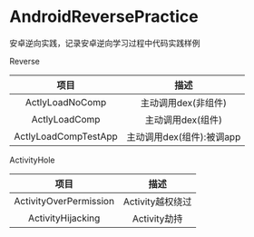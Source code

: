 # AndroidReversePractice
安卓逆向实践，记录安卓逆向学习过程中代码实践样例



Reverse

|         项目         |           描述            |
| :------------------: | :-----------------------: |
|   ActlyLoadNoComp    |    主动调用dex(非组件)    |
|    ActlyLoadComp     |     主动调用dex(组件)     |
| ActlyLoadCompTestApp | 主动调用dex(组件):被调app |



ActivityHole

|          项目          |       描述       |
| :--------------------: | :--------------: |
| ActivityOverPermission | Activity越权绕过 |
|   ActivityHijacking    |   Activity劫持   |

